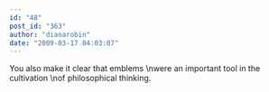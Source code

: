 ```yaml
---
id: "48"
post_id: "363"
author: "dianarobin"
date: "2009-03-17 04:03:07"
---
```

You also make it clear that emblems\nwere an important tool in the cultivation\nof philosophical thinking.
